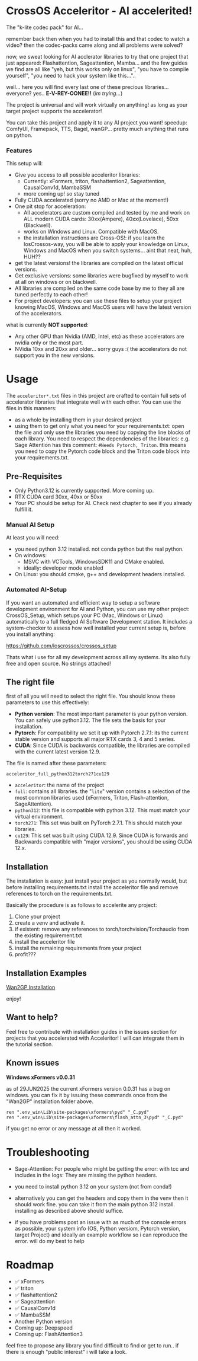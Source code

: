 # CrossOS Acceleritor - AI accelerited!


The "k-lite codec pack" for AI...

remember back then when you had to install this and that codec to watch a video? then the codec-packs came along and all problems were solved?

now, we sweat looking for AI acclerator libraries to try that one project that just appeared: Flashattention, Sageattention, Mamba... and the few guides we find are all like "yeh, but this works only on linux", "you have to compile yourself", "you need to hack your system like this...".. 

well... here you will find every last one of these precious libraries... everyone? yes.. **E-V-REY-OONEE!!** (*im trying...*)

The project is universal and will work virtually on anything! as long as your target project supports the accelerator!

You can take this project and apply it to any AI project you want! speedup: ComfyUI, Framepack, TTS, Bagel, wanGP... pretty much anything that runs on python.

### Features 
This setup will:

- Give you access to all possible acceleritor libraries:
    - Currently: xFormers, triton, flashattention2, Sageattention, CausalConv1d, MambaSSM
    - more coming up! so stay tuned
- Fully CUDA accelerated (sorry no AMD or Mac at the moment!)
- One pit stop for acceleration:
    - All accelerators are custom compiled and tested by me and work on ALL modern CUDA cards: 30xx(Ampere), 40xx(Lovelace), 50xx (Blackwell).
    - works on Windows and Linux. Compatible with MacOS.
    - the installation instructions are Cross-OS!: if you learn the losCrossos-way, you will be able to apply your knowledge on Linux, Windows and MacOS when you switch systems... aint that neat, huh, HUH??
- get the latest versions! the libraries are compiled on the latest official versions.
- Get exclusive versions: some libraries were bugfixed by myself to work at all on windows or on blackwell.
- All libraries are compiled on the same code base by me to they all are tuned perfectly to each other!
- For project developers: you can use these files to setup your project knowing MacOS, Windows and MacOS users will have the latest version of the accelerators.

what is currently **NOT supported**:
- Any other GPU than Nvidia (AMD, Intel, etc) as these accelerators are nvidia only or the most part.
- NVidia 10xx and 20xx and older... sorry guys :( the accelerators do not support you in the new versions.

# Usage

The `acceleritor*.txt` files in this project are crafted to contain full sets of accelerator libraries that integrate well with each other. You can use the files in this manners:
- as a whole by installing them in your desired project
- using them to get only what you need for your requirements.txt: open the file and only use the libraries you need by copying the line blocks of each library. You need to respect the dependencies of the libraries: e.g. Sage Attention has this comment: `#Needs Pytorch, Triton`. this means you need to copy the Pytorch code block and the Triton code block into your requirements.txt.



## Pre-Requisites


- Only Python3.12 is currently supported. More coming up.
- RTX CUDA card 30xx, 40xx or 50xx
- Your PC should be setup for AI. Check next chapter to see if you already fulfill it.

### Manual AI Setup

At least you will need:

- you need python 3.12 installed. not conda python but the real python. 
- On windows:
    - MSVC with VCTools, WindowsSDK11 and CMake enabled.
    - ideally: developer mode enabled
- On Linux: you should cmake, g++ and development headers installed.


### Automated AI-Setup


If you want an automated and efficient way to setup a software development environment for AI and Python, you can use my other project: CrossOS_Setup, which setups your PC (Mac, Windows or Linux) automatically to a full fledged AI Software Development station. It includes a system-checker to assess how well installed your current setup is, before you install anything:

https://github.com/loscrossos/crossos_setup

Thats what i use for all my development across all my systems. Its also fully free and open source. No strings attached!



## The right file

first of all you will need to select the right file. You should know these parameters to use this effectively:

- **Python version**: The most important parameter is your python version. You can safely use python3.12. The file sets the basis for your installation. 
- **Pytorch**: For compatibility we set it up with Pytorch 2.7.1: its the current stable version and supports all major RTX cards 3, 4 and 5 series.
- **CUDA**: Since CUDA is backwards compatible, the libraries are compiled with the current latest version 12.9.

The file is named after these parameters:

    acceleritor_full_python312torch271cu129

- `acceleritor`: the name of the project
- `full`: contains all libraries. the "`lite`" version contains a selection of the most common libraries used (xFormers, Triton, Flash-attention, SageAttention).
- `python312`: this file is compatible with python 3.12. This must match your virtual environment.
- `torch271`: This set was built on PyTorch 2.7.1. This should match your libraries.
- `cu129`: This set was built using CUDA 12.9. Since CUDA is forwards and Backwards compatible with "major versions", you should be using CUDA 12.x.


## Installation

The installation is easy: just install your project as you normally would, but before installing requirements.txt install the acceleritor file and remove references to torch on the requirements.txt. 

Basically the procedure is as follows to accelerite any project:

1. Clone your project
2. create a venv and activate it.
3. if existent: remove any references to torch/torchvision/Torchaudio from the existing requirement.txt
4. install the acceleritor file
5. install the remaining requirements from your project
6. profit???



## Installation Examples

[Wan2GP Installation](tutorials/wan2gp_accelerated_install.md)

enjoy!



## Want to help?

Feel free to contribute with installation guides in the issues section for projects that you accelerated with Acceleritor! I will can integrate them in the tutorial section.



## Known issues

**Windows xFormers v0.0.31**

as of 29JUN2025 the current xFormers version 0.0.31 has a bug on windows. you can fix it by issuing these commands once from the "Wan2GP" installation folder above.

```
ren ".env_win\Lib\site-packages\xformers\pyd" "_C.pyd"
ren ".env_win\Lib\site-packages\xformers\flash_attn_3\pyd" "_C.pyd"
```

if you get no error or any message at all then it worked.




# Troubleshooting

- Sage-Attention: For people who might be getting the error: with tcc and includes in the logs: They are missing the python headers.
 - you need to install python 3.12 on your system (not from conda!)
 - alternatively you can get the headers and copy them in the venv then it should work fine. you can take it from the main python 312 install. installing as described above should suffice.


- if you have problems post an issue with as much of the console errors as possible, your system info (OS, Python versiom, Pytorch version, target Project) and ideally an example workflow so i can reproduce the error. will do my best to help




# Roadmap

- ✅ xFormers
- ✅ triton
- ✅ flashattention2
- ✅ Sageattention
- ✅ CausalConv1d
- ✅ MambaSSM
- Another Python version
- Coming up: Deepspeed
- Coming up: FlashAttention3


feel free to propose any library you find difficult to find or get to run.. if there is enough "public interest" i will take a look.